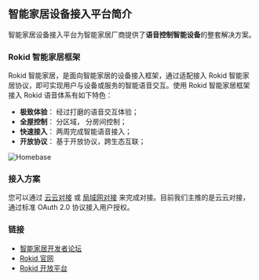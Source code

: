 ## 智能家居设备接入平台简介

智能家居设备接入平台为智能家居厂商提供了**语音控制智能设备**的整套解决方案。

### Rokid 智能家居框架

Rokid 智能家居，是面向智能家居的设备接入框架，通过适配接入 Rokid 智能家居协议，即可实现用户与设备或服务的智能语音交互。使用 Rokid 智能家居框架接入 Rokid 语音体系有如下特色：

- **极致体验**： 经过打磨的语音交互体验；
- **全屋控制**： 分区域， 分房间控制；
- **快速接入**： 两周完成智能语音接入；
- **开放协议**： 基于开放协议，跨生态互联；

![Homebase](https://s.rokidcdn.com/homebase/upload/S1mEU8c6e.jpg)

### 接入方案

您可以通过 [云云对接](connect/cloud-to-cloud.md) 或 [局域网对接](connect/via-lan.md) 来完成对接。目前我们主推的是云云对接，通过标准 OAuth 2.0 协议接入用户授权。

### 链接

- [智能家居开发者论坛](https://developer-forum.rokid.com/c/smart-home)
- [Rokid 官网](https://www.rokid.com/)
- [Rokid 开放平台](http://developer.rokid.com/)
